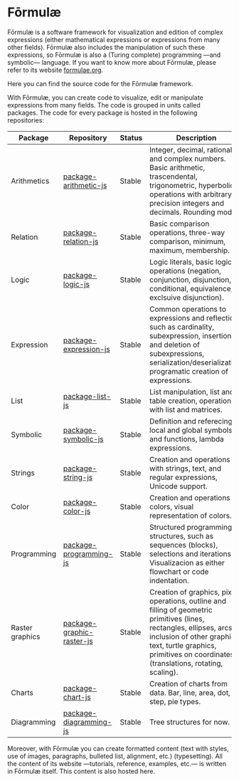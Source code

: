 # Fōrmulæ

Fōrmulæ is a software framework for visualization and edition of complex expressions (either mathematical expressions or expressions from many other fields). Fōrmulæ also includes the manipulation of such these expressions, so Fōrmulæ is also a (Turing complete) programming —and symbolic— language. If you want to know more about Fōrmulæ, please refer to its website [formulae.org](https://formulae.org).

Here you can find the source code for the Fōrmulæ framework.

With Fōrmulæ, you can create code to visualize, edit or manipulate expressions from many fields. The code is grouped in units called packages. The code for every package is hosted in the following repositories:

| Package | Repository | Status | Description |
| ------- | ---------- | ------ | ----------- |
| Arithmetics | [package-arithmetic-js](https://github.com/formulae-org/package-arithmetic-js) | Stable | Integer, decimal, rational and complex numbers. Basic arithmetic, trascendental, trigonometric, hyperbolic operations with arbitrary precision integers and decimals. Rounding modes. |
| Relation | [package-relation-js](https://github.com/formulae-org/package-relation-js) | Stable | Basic comparison operations, three-way comparison, minimum, maximum, membership. |
| Logic | [package-logic-js](https://github.com/formulae-org/package-logic-js) | Stable | Logic literals, basic logic operations (negation, conjunction, disjunction, conditional, equivalence, exclsuive disjunction). |
| Expression | [package-expression-js](https://github.com/formulae-org/package-expression-js) | Stable | Common operations to expressions and reflection, such as cardinality, subexpression, insertion and deletion of subexpressions, serialization/deserialization, programatic creation of expressions. |
| List | [package-list-js](https://github.com/formulae-org/package-list-js) | Stable | List manipulation, list and table creation, operation with list and matrices. |
| Symbolic | [package-symbolic-js](https://github.com/formulae-org/package-symbolic-js) | Stable | Definition and referecing of local and global symbols and functions, lambda expressions. |
| Strings | [package-string-js](https://github.com/formulae-org/package-string-js) | Stable | Creation and operations with strings, text, and regular expressions, Unicode support. |
| Color | [package-color-js](https://github.com/formulae-org/package-color-js) | Stable | Creation and operations on colors, visual representation of colors. |
| Programming | [package-programming-js](https://github.com/formulae-org/package-programming-js) | Stable | Structured programming structures, such as sequences (blocks), selections and iterations. Visualizacion as either flowchart or code indentation. |
| Raster graphics | [package-graphic-raster-js](https://github.com/formulae-org/package-graphic-raster-js) | Stable | Creation of graphics, pixel operations, outline and filling of geometric primitives (lines, rectangles, ellipses, arcs), inclusion of other graphics, text, turtle graphics, primitives on coordinates (translations, rotating, scaling). |
| Charts | [package-chart-js](https://github.com/formulae-org/package-chart-js) | Stable | Creation of charts from data. Bar, line, area, dot, step, pie types. |
| Diagramming | [package-diagramming-js](https://github.com/formulae-org/package-diagramming-js) | Stable | Tree structures for now. |



Moreover, with Fōrmulæ you can create formatted content (text with styles, use of images, paragraphs, bulleted list, alignment, etc.) (typesetting). All the content of its website —tutorials, reference, examples, etc.— is written in Fōrmulæ itself. This content is also hosted here. 
